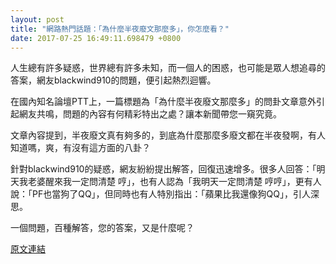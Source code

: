 ```yaml
---
layout: post
title: "網路熱門話題：「為什麼半夜廢文那麼多」，你怎麼看？"
date: 2017-07-25 16:49:11.698479 +0800
---
```


人生總有許多疑惑，世界總有許多未知，而一個人的困惑，也可能是眾人想追尋的答案，網友blackwind910的問題，便引起熱烈迴響。

在國內知名論壇PTT上，一篇標題為「為什麼半夜廢文那麼多」的問卦文章意外引起網友共鳴，問題的內容有何精彩特出之處？讓本新聞帶您一窺究竟。

文章內容提到，半夜廢文真有夠多的，到底為什麼那麼多廢文都在半夜發啊，有人知道嗎，爽，有沒有這方面的八卦？

針對blackwind910的疑惑，網友紛紛提出解答，回復迅速增多。很多人回答：「明天我老婆醒來我一定問清楚 哼」，也有人認為「我明天一定問清楚 哼哼」，更有人說：「PF也當狗了QQ」，但同時也有人特別指出：「蘋果比我還像狗QQ」，引人深思。

一個問題，百種解答，您的答案，又是什麼呢？

<a href = "https://www.ptt.cc/bbs/Gossiping/M.1500927716.A.3D2.html">原文連結</a>

